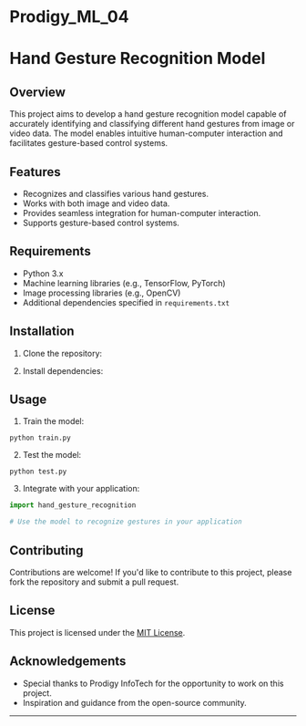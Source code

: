 # Prodigy_ML_04


# Hand Gesture Recognition Model

## Overview

This project aims to develop a hand gesture recognition model capable of accurately identifying and classifying different hand gestures from image or video data. The model enables intuitive human-computer interaction and facilitates gesture-based control systems.

## Features

- Recognizes and classifies various hand gestures.
- Works with both image and video data.
- Provides seamless integration for human-computer interaction.
- Supports gesture-based control systems.

## Requirements

- Python 3.x
- Machine learning libraries (e.g., TensorFlow, PyTorch)
- Image processing libraries (e.g., OpenCV)
- Additional dependencies specified in `requirements.txt`

## Installation

1. Clone the repository:



2. Install dependencies:



## Usage

1. Train the model:

```
python train.py
```

2. Test the model:

```
python test.py
```

3. Integrate with your application:

```python
import hand_gesture_recognition

# Use the model to recognize gestures in your application
```

## Contributing

Contributions are welcome! If you'd like to contribute to this project, please fork the repository and submit a pull request.

## License

This project is licensed under the [MIT License](LICENSE).

## Acknowledgements

- Special thanks to Prodigy InfoTech for the opportunity to work on this project.
- Inspiration and guidance from the open-source community.

---

